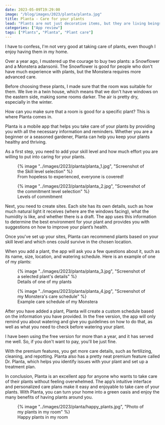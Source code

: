 ```yaml
---
date: 2023-05-09T19:29:00
image: "/blog/images/2023/planta/planta.jpg"
title: Planta - Care for your plants
lead: "Plants are not just decorative items, but they are living beings that require care and attention. However, not everyone has a green thumb, and taking care of plants can be a daunting task for many. That’s where Planta comes in, an app that aims to make plant care easy and accessible for everyone."
categories: ["App review"]
tags: ["Plants", "Planta", "Plant care"]
---
```

I have to confess, I'm not very good at taking care of plants, even though I enjoy having them in my home.

Over a year ago, I mustered up the courage to buy two plants: a Snowflower and a Monstera adansonii. The Snowflower is good for people who don't have much experience with plants, but the Monstera requires more advanced care.

Before choosing these plants, I made sure that the room was suitable for them. We live in a twin house, which means that we don't have windows on the eastern side, making some rooms darker. The air is pretty dry, especially in the winter.

How can you make sure that a room is good for a specific plant? This is where Planta comes in.

Planta is a mobile app that helps you take care of your plants by providing you with all the necessary information and reminders. Whether you are a beginner or a seasoned gardener, Planta can help you keep your plants healthy and thriving.

As a first step, you need to add your skill level and how much effort you are willing to put into caring for your plants.

<div class="project-image-wrapper">
    <figure>
        {% image "../images/2023/planta/planta_1.jpg", "Screenshot of the Skill level selection" %}
        <figcaption>From hopeless to experienced, everyone is covered!</figcaption>
    </figure>
    <figure>
        {% image "../images/2023/planta/planta_2.jpg", "Screenshot of the commitment level selection" %}
        <figcaption>Levels of commitment</figcaption>
    </figure>
</div>

Next, you need to create sites. Each site has its own details, such as how much natural light it receives (where are the windows facing), what the humidity is like, and whether there is a draft. The app uses this information to determine the best environment for your plant and provides you with suggestions on how to improve your plant’s health.

Once you've set up your sites, Planta can recommend plants based on your skill level and which ones could survive in the chosen location.

When you add a plant, the app will ask you a few questions about it, such as its name, size, location, and watering schedule. Here is an example of one of my plants:
<div class="project-image-wrapper">
    <figure>
        {% image "../images/2023/planta/planta_3.jpg", "Screenshot of a selected plant's details" %}
        <figcaption>Details of one of my plants</figcaption>
    </figure>
    <figure>
        {% image "../images/2023/planta/planta_4.jpg", "Screenshot of my Monstera's care schedule" %}
        <figcaption>Example care schedule of my Monstera</figcaption>
    </figure>
</div>

After you have added a plant, Planta will create a custom schedule based on the information you have provided. In the free version, the app will only remind you about watering and give you guidelines on how to do that, as well as what you need to check before watering your plant.

I have been using the free version for more than a year, and it has served me well. So, if you don't want to pay, you'll be just fine.

With the premium features, you get more care details, such as fertilizing, cleaning, and repotting. Planta also has a pretty neat premium feature called Dr. Planta, which helps you identify issues with your plant and set up a treatment plan.

In conclusion, Planta is an excellent app for anyone who wants to take care of their plants without feeling overwhelmed. The app’s intuitive interface and personalized care plans make it easy and enjoyable to take care of your plants. With Planta, you can turn your home into a green oasis and enjoy the many benefits of having plants around you.

<figure>
    <picture>
        {% image "../images/2023/planta/happy_plants.jpg", "Photo of my plants in my room" %}
    </picture>
    <figcaption>Happy plants in my room</figcaption>
</figure>